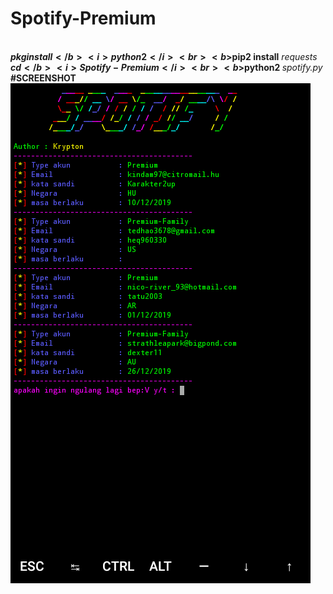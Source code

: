 # Spotify-Premium
<br><b>$pkg install </b><i>python2</i><br>
<b>$pip2 install</b><i> requests</i><br>
<b>$cd </b><i>Spotify-Premium</i><br>
<b>$python2 </b><i>spotify.py</i>
<b>#SCREENSHOT</b><br>
<img src="github.png">
